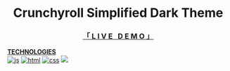 <h1 align="center">Crunchyroll Simplified Dark Theme</h1>
<h3 align="center"> 
<a href="https://xerilius.github.io/crunchyroll-darkmode/">「 L I V E &nbsp; D E M O 」</a>
</h3>


<b><ins>TECHNOLOGIES</ins></b> <br>
<a href="https://developer.mozilla.org/en-US/docs/Web/JavaScript">
  <img alt="js" src="https://icongr.am/devicon/javascript-original.svg?size=70"></a> 
<a href="https://developer.mozilla.org/en-US/docs/Web/Guide/HTML/HTML5">
  <img alt="html" src="https://icongr.am/devicon/html5-original.svg?size=70"></a>
<a href="https://developer.mozilla.org/en-US/docs/Web/CSS">
  <img alt="css" src="https://icongr.am/devicon/css3-original.svg?size=70"></a>
<img src="https://icongr.am/devicon/sass-original.svg?size=70">